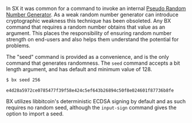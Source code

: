 In SX it was common for a command to invoke an internal [Pseudo Random Number Generator](http://wikipedia.org/wiki/Pseudorandom_number_generator). As a weak random number generator can introduce cryptographic weakness this technique has been obsoleted. Any BX command that requires a random number obtains that value as an argument. This places the responsibility of ensuring random number strength on end-users and also helps them understand the potential for problems.

The "seed" command is provided as a convenience, and is the only command that generates randomness. The `seed` command accepts a bit length argument, and has default and minimum value of 128.
```sh
$ bx seed 256
```
```
e4d28a5972ce0785477f39f58e424c5ef643b26894c50f8e024601f87736b8fe 
```
BX utilizes libbitcoin's deterministic ECDSA signing by default and as such requires no random seed, although the `input-sign` command gives the option to import a seed.